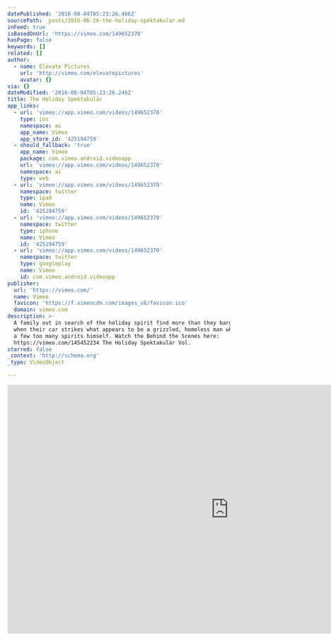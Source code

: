 ```yaml
---
datePublished: '2016-08-04T05:23:26.466Z'
sourcePath: _posts/2016-06-26-the-holiday-spektakular.md
inFeed: true
isBasedOnUrl: 'https://vimeo.com/149652370'
hasPage: false
keywords: []
related: []
author:
  - name: Elevate Pictures
    url: 'http://vimeo.com/elevatepictures'
    avatar: {}
via: {}
dateModified: '2016-08-04T05:23:26.246Z'
title: The Holiday Spektakulär
app_links:
  - url: 'vimeo://app.vimeo.com/videos/149652370'
    type: ios
    namespace: ai
    app_name: Vimeo
    app_store_id: '425194759'
  - should_fallback: 'true'
    app_name: Vimeo
    package: com.vimeo.android.videoapp
    url: 'vimeo://app.vimeo.com/videos/149652370'
    namespace: ai
    type: web
  - url: 'vimeo://app.vimeo.com/videos/149652370'
    namespace: twitter
    type: ipad
    name: Vimeo
    id: '425194759'
  - url: 'vimeo://app.vimeo.com/videos/149652370'
    namespace: twitter
    type: iphone
    name: Vimeo
    id: '425194759'
  - url: 'vimeo://app.vimeo.com/videos/149652370'
    namespace: twitter
    type: googleplay
    name: Vimeo
    id: com.vimeo.android.videoapp
publisher:
  url: 'https://vimeo.com/'
  name: Vimeo
  favicon: 'https://f.vimeocdn.com/images_v6/favicon.ico'
  domain: vimeo.com
description: >-
  A family out in search of the holiday spirit find more than they bargained for
  when their car strikes what appears to be a grizzled, homeless man who has had
  a few too many spirits himself. Watch the Behind the Scenes here:
  https://vimeo.com/145452234 The Holiday Spektakulär Vol.
starred: false
_context: 'http://schema.org'
_type: VideoObject

---
```

<iframe src="https://cdn.embedly.com/widgets/media.html?src=https%3A%2F%2Fplayer.vimeo.com%2Fvideo%2F149652370&amp;url=https%3A%2F%2Fvimeo.com%2F149652370&amp;image=http%3A%2F%2Fi.vimeocdn.com%2Fvideo%2F549010491_1280.jpg&amp;key=b7d04c9b404c499eba89ee7072e1c4f7&amp;type=text%2Fhtml&amp;schema=vimeo" width="1000" height="563" scrolling="no" frameborder="0" allowfullscreen="" style=""></iframe>